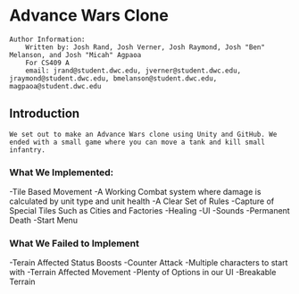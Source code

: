 Advance Wars Clone
==========================

	Author Information:
		Written by: Josh Rand, Josh Verner, Josh Raymond, Josh "Ben" Melanson, and Josh "Micah" Agpaoa
		For CS409 A
		email: jrand@student.dwc.edu, jverner@student.dwc.edu, jraymond@student.dwc.edu, bmelanson@student.dwc.edu, magpaoa@student.dwc.edu

  Introduction
  ------------
	We set out to make an Advance Wars clone using Unity and GitHub. We ended with a small game where you can move a tank and kill small infantry.

### What We Implemented:

-Tile Based Movement
-A Working Combat system where damage is calculated by unit type and unit health
-A Clear Set of Rules
-Capture of Special Tiles Such as Cities and Factories
-Healing
-UI
-Sounds
-Permanent Death
-Start Menu

### What We Failed to Implement

-Terain Affected Status Boosts
-Counter Attack
-Multiple characters to start with
-Terrain Affected Movement
-Plenty of Options in our UI
-Breakable Terrain